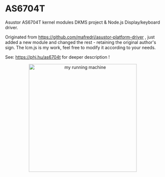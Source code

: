 # AS6704T

Asustor AS6704T kernel modules DKMS project & Node.js Display/keyboard driver.

Originated from https://github.com/mafredri/asustor-platform-driver , just added a new module and changed the rest - retaining the original author's sign.
The lcm.js is my work, feel free to modify it according to your needs.

See: https://phj.hu/as6704t for deeper description !
<p align="center">
  <img src="https://phj.hu/as6704t/as6704t.png" width="350" title="my running machine">
</p>
